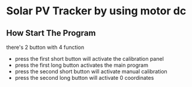 # Solar PV Tracker by using motor dc
## How Start The Program
there's 2 button with 4 function 
- press the first short button will activate the calibration panel
- press the first long button activates the main program
- press the second short button will activate manual calibration
- press the second long button will activate 0 coordinates
